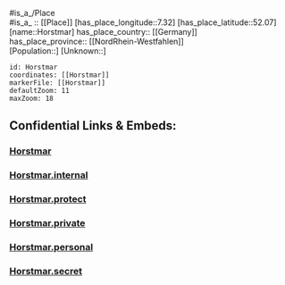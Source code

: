 ﻿---
location: [52.07,7.32] 
mapzoom: [7,12] 
mapmarker: city 
type: City
tags:
- geo/City


SpocWebEntityId: 31033
isDeleted: false
confidential: public

---
#is_a_/Place  
#is_a_ :: [[Place]] 
[has_place_longitude::7.32] 
[has_place_latitude::52.07] 
[name::Horstmar] 
has_place_country:: [[Germany]]  
has_place_province:: [[NordRhein-Westfahlen]]  
[Population::] 
[Unknown::] 


```leaflet
id: Horstmar
coordinates: [[Horstmar]] 
markerFile: [[Horstmar]] 
defaultZoom: 11 
maxZoom: 18
```


## Confidential Links & Embeds: 

### [Horstmar](/_public/Earth/Continent/Europe/Europe~Central/Germany/Germany~West/Nord_Rhein-Westfalen/counties~NW/Steinfurt/cities~Steinfurt/Horstmar.md) 

### [Horstmar.internal](/_internal/Earth/Continent/Europe/Europe~Central/Germany/Germany~West/Nord_Rhein-Westfalen/counties~NW/Steinfurt/cities~Steinfurt/Horstmar.internal.md) 

### [Horstmar.protect](/_protect/Earth/Continent/Europe/Europe~Central/Germany/Germany~West/Nord_Rhein-Westfalen/counties~NW/Steinfurt/cities~Steinfurt/Horstmar.protect.md) 

### [Horstmar.private](/_private/Earth/Continent/Europe/Europe~Central/Germany/Germany~West/Nord_Rhein-Westfalen/counties~NW/Steinfurt/cities~Steinfurt/Horstmar.private.md) 

### [Horstmar.personal](/_personal/Earth/Continent/Europe/Europe~Central/Germany/Germany~West/Nord_Rhein-Westfalen/counties~NW/Steinfurt/cities~Steinfurt/Horstmar.personal.md) 

### [Horstmar.secret](/_secret/Earth/Continent/Europe/Europe~Central/Germany/Germany~West/Nord_Rhein-Westfalen/counties~NW/Steinfurt/cities~Steinfurt/Horstmar.secret.md) 
